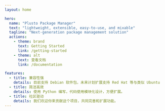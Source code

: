 ```yaml
---
layout: home

hero:
  name: "Plusto Package Manager"
  text: "lightweight, extensible, easy-to-use, and mixable"
  tagline: "Next-generation package management solution"
  actions:
    - theme: brand
      text: Getting Started
      link: /getting-started
    - theme: alt
      text: 查看文档
      link: /documentation

features:
  - title: 兼容性强
    details: 目前支持 Debian 软件包，未来计划扩展支持 Red Hat 等与类似 Ubuntu PPA，Arch Linux AUR 的用户软件仓库。
  - title: 简洁高效
    details: 使用 Python 编写，代码使用模块化设计，方便扩展。
  - title: 社区驱动
    details: 我们欢迎你来贡献这个项目，共同完善和扩展功能。
---
```

